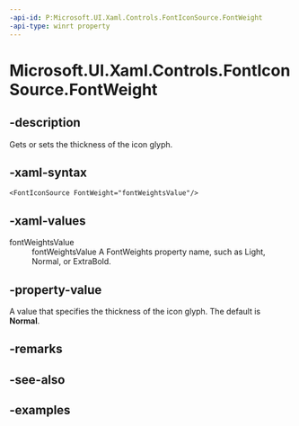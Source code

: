 ```yaml
---
-api-id: P:Microsoft.UI.Xaml.Controls.FontIconSource.FontWeight
-api-type: winrt property
---
```


<!-- Property syntax.
public FontWeight FontWeight { get;  set; }
-->

# Microsoft.UI.Xaml.Controls.FontIconSource.FontWeight

## -description

Gets or sets the thickness of the icon glyph.

## -xaml-syntax

```xaml
<FontIconSource FontWeight="fontWeightsValue"/>
```

## -xaml-values

<dl><dt>fontWeightsValue</dt><dd>fontWeightsValue A FontWeights property name, such as Light, Normal, or ExtraBold.</dd>
</dl>

## -property-value

A value that specifies the thickness of the icon glyph. The default is **Normal**.

## -remarks

## -see-also

## -examples

